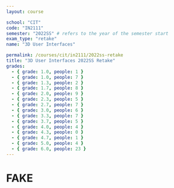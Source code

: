 ```yaml
---
layout: course

school: "CIT"
code: "IN2111"
semester: "2022SS" # refers to the year of the semester start
exam_type: "retake"
name: "3D User Interfaces"

permalink: /courses/cit/in2111/2022ss-retake
title: "3D User Interfaces 2022SS Retake"
grades:
  - { grade: 1.0, people: 1 }
  - { grade: 1.0, people: 7 }
  - { grade: 1.3, people: 2 }
  - { grade: 1.7, people: 8 }
  - { grade: 2.0, people: 9 }
  - { grade: 2.3, people: 5 }
  - { grade: 2.7, people: 7 }
  - { grade: 3.0, people: 6 }
  - { grade: 3.3, people: 7 }
  - { grade: 3.7, people: 5 }
  - { grade: 4.0, people: 4 }
  - { grade: 4.3, people: 0 }
  - { grade: 4.7, people: 1 }
  - { grade: 5.0, people: 4 }
  - { grade: 6.0, people: 23 }
---
```


# FAKE
